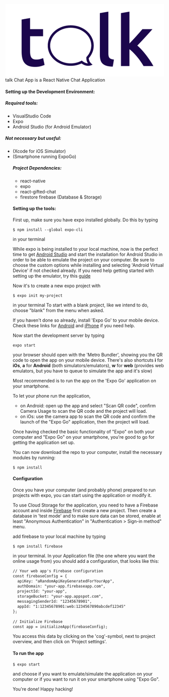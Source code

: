 ![alt talkLogo](https://github.com/danielvonboros/talk/blob/main/assets/talkLogo.png?raw=true)
talk Chat App is a React Native Chat Application

#### Setting up the Development Environment:

##### Required tools:

<ul>
<li>VisualStudio Code</li>
<li>Expo</li>
<li>Android Studio (for Android Emulator)</li>
</ul>

##### Not necessary but useful:

<ul>
<li>(Xcode for iOS Simulator)</li>
<li>(Smartphone running ExpoGo)</li>

##### Project Dependencies:

<ul>
<li>react-native</li>
<li>expo</li>
<li>react-gifted-chat</li>
<li>firestore firebase (Database & Storage)</li>
</ul>

#### Setting up the tools:

First up, make sure you have expo installed globally.
Do this by typing

```
$ npm install --global expo-cli
```

in your terminal

While expo is being installed to your local machine, now is the perfect time to get <a href="https://developer.android.com/studio">Android Studio</a> and start the installation for Android Studio in order to be able to emulate the project on your computer. Be sure to choose the custom options while installing and selecting 'Android Virtual Device' if not
checked already. If you need help getting started with setting up the emulator, try this <a href="https://developer.android.com/studio/run/emulator">guide</a>

Now it's to create a new expo project with

```
$ expo init my-project
```

in your terminal
To start with a blank project, like we intend to do, choose "blank" from the menu when asked.

If you haven't done so already, install 'Expo Go' to your mobile device. Check these links for <a href='https://play.google.com/store/apps/details?id=host.exp.exponent&hl=en'>Android</a> and <a href="https://apps.apple.com/de/app/expo-go/id982107779">iPhone</a> if you need help.

Now start the development server by typing

```
expo start
```

your browser should open with the 'Metro Bundler', showing you the QR code to open the app on your mobile device. There's also shortcuts **i** for **iOs**, **a** for **Android** (both simulators/emulators), **w** for **web** (provides web emulators, but you have to queue to simulate the app and it's slow)

Most recommended is to run the app on the 'Expo Go' application on your smartphone.

To let your phone run the application,

- on Android: open up the app and select "Scan QR code", confirm Camera Usage to scan the QR code and the project will load.
- on iOs: use the camera app to scan the QR code and confirm the launch of the "Expo Go" application, then the project will load.

Once having checked the basic functionality of "Expo" on both your computer and "Expo Go" on your smartphone, you're good to go for getting the application set up.

You can now download the repo to your computer, install the necessary modules by running:

```
$ npm install
```

#### Configuration

Once you have your computer (and probably phone) prepared to run projects with expo, you can start using the application or modify it.

To use Cloud Storage for the application, you need to have a Firebase account and inside <a href="https://firebase.google.com">Firebase</a> first create a new project. Then create a database in 'test mode' and to make sure data can be stored, enable at least "Anonymous Authentication" in "Authentication > Sign-in method" menu.

add firebase to your local machine by typing

```
$ npm install firebase
```

in your terminal. In your Application file (the one where you want the online usage from) you should add a configuration, that looks like this:

```
// Your web app's Firebase configuration
const firebaseConfig = {
  apiKey: "aRandomApiKeyGeneratedForYourApp",
  authDomain: "your-app.firebaseapp.com",
  projectId: "your-app",
  storageBucket: "your-app.appspot.com",
  messagingSenderId: "12345678901",
  appId: "1:12345678901:web:1234567890abcdef12345"
};

// Initialize Firebase
const app = initializeApp(firebaseConfig);
```

You access this data by clicking on the 'cog'-symbol, next to project overview, and then click on 'Project settings'.

#### To run the app

```
$ expo start
```

and choose if you want to emulate/simulate the application on your computer or if you want to run it on your smartphone using "Expo Go".

You're done! Happy hacking!
